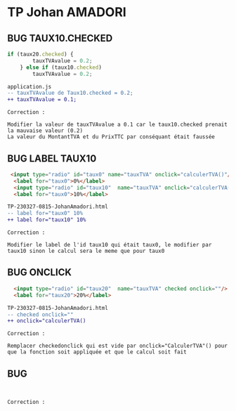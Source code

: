 # TP Johan AMADORI
## BUG TAUX10.CHECKED

```js
if (taux20.checked) {
        tauxTVAvalue = 0.2;
    } else if (taux10.checked) 
        tauxTVAvalue = 0.2;
```

```diff
application.js
-- tauxTVAvalue de Taux10.checked = 0.2;
++ tauxTVAvalue = 0.1;
```

```
Correction :

Modifier la valeur de tauxTVAvalue a 0.1 car le taux10.checked prenait la mauvaise valeur (0.2) 
La valeur du MontantTVA et du PrixTTC par conséquant était faussée
```

## BUG LABEL TAUX10

```html
 <input type="radio" id="taux0" name="tauxTVA" onclick="calculerTVA()"/>
  <label for="taux0">0%</label>
  <input type="radio" id="taux10"  name="tauxTVA" onclick="calculerTVA()"/>
  <label for="taux0">10%</label>
```


```diff
TP-230327-0815-JohanAmadori.html
-- label for="taux0" 10%
++ label for="taux10" 10%
```

``` 
Correction : 

Modifier le label de l'id taux10 qui était taux0, le modifier par taux10 sinon le calcul sera le meme que pour taux0
```

## BUG ONCLICK

```HTML
  <input type="radio" id="taux20"  name="tauxTVA" checked onclick=""/>
  <label for="taux20">20%</label>
```

```diff
TP-230327-0815-JohanAmadori.html
-- checked onclick=""
++ onclick="calculerTVA()
```

``` 
Correction :

Remplacer checkedonclick qui est vide par onclick="CalculerTVA"() pour que la fonction soit appliquée et que le calcul soit fait
```

## BUG

```js

```

```diff

```

``` 
Correction :

```